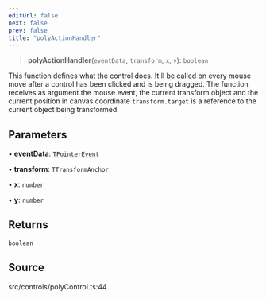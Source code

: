 ```yaml
---
editUrl: false
next: false
prev: false
title: "polyActionHandler"
---
```


> **polyActionHandler**(`eventData`, `transform`, `x`, `y`): `boolean`

This function defines what the control does.
It'll be called on every mouse move after a control has been clicked and is being dragged.
The function receives as argument the mouse event, the current transform object
and the current position in canvas coordinate `transform.target` is a reference to the
current object being transformed.

## Parameters

• **eventData**: [`TPointerEvent`](../../../type-aliases/TPointerEvent.md)

• **transform**: `TTransformAnchor`

• **x**: `number`

• **y**: `number`

## Returns

`boolean`

## Source

src/controls/polyControl.ts:44
